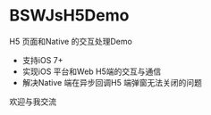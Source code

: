 # BSWJsH5Demo

H5 页面和Native 的交互处理Demo

* 支持iOS 7+
* 实现iOS 平台和Web H5端的交互与通信
* 解决Native 端在异步回调H5 端弹窗无法关闭的问题

欢迎与我交流
